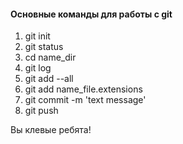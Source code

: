 #### Основные команды для работы с git

1. git init
2. git status
3. cd name_dir
4. git log
5. git add --all
6. git add name_file.extensions
7. git commit -m 'text message'
8. git push

Вы клевые ребята!
